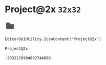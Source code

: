 # Project@2x `32x32`
<img src="/img/Project@2x.png" width=32 height=32>

``` CSharp
EditorGUIUtility.IconContent("Project@2x")
```
```
Project@2x
```
```
-2032128904892744680
```
